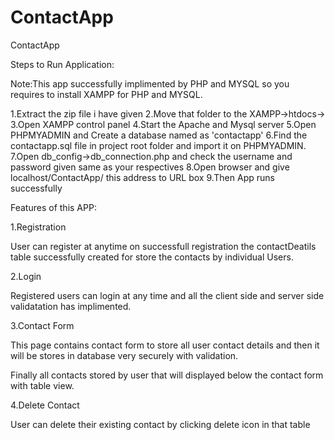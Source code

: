 # ContactApp
ContactApp

Steps to Run Application:

Note:This app successfully implimented by PHP and MYSQL so you requires to install XAMPP for PHP and MYSQL.

1.Extract the zip file i have given
2.Move that folder to the XAMPP->htdocs->
3.Open XAMPP control panel
4.Start the Apache and Mysql server
5.Open PHPMYADMIN and Create a database named as 'contactapp'
6.Find the contactapp.sql file in project root folder and import it on PHPMYADMIN.
7.Open db_config->db_connection.php and check the username and password given same as your respectives
8.Open browser and give localhost/ContactApp/ this address to URL box
9.Then App runs successfully


Features of this APP:

1.Registration

User can register at anytime on successfull registration the contactDeatils table successfully created for store the contacts by individual Users.

2.Login

Registered users can login at any time and all the client side and server side validatation has implimented.

3.Contact Form

This page contains contact form to store all user contact details and then it will be stores in database very securely with validation.

Finally all contacts stored by user that will displayed below the contact form with table view.

4.Delete Contact

User can delete their existing contact by clicking delete icon in that table

